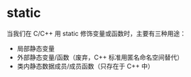 # static

当我们在 C/C++ 用 static 修饰变量或函数时，主要有三种用途：

- 局部静态变量
- 外部静态变量/函数（废弃，C++ 标准用匿名命名空间替代）
- 类内静态数据成员/成员函数（只存在于 C++ 中）
